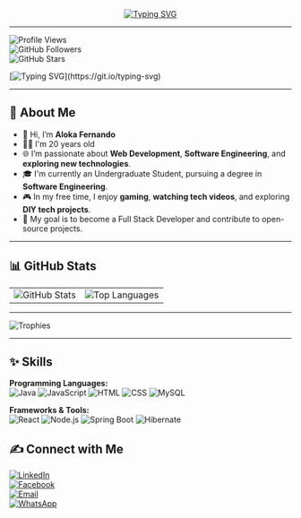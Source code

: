 <div align="center">
  <a href="https://git.io/typing-svg">
    <img src="https://readme-typing-svg.demolab.com?font=Young+Serif&pause=1000&center=true&vCenter=true&width=500&lines=Welcome+to+my+GitHub+Profile!;&gradientColors=E63946" alt="Typing SVG">
  </a>
</div>


---

![Profile Views](https://komarev.com/ghpvc/?username=Alokafernando&label=Profile%20Views&color=0e75b6&style=flat)  
![GitHub Followers](https://img.shields.io/github/followers/Alokafernando?label=Followers&style=social)  
![GitHub Stars](https://img.shields.io/github/stars/Alokafernando?label=Total%20Stars&style=social)

[![Typing SVG](https://readme-typing-svg.demolab.com?font=Young+Serif&pause=1000&color=219ebc&center=true&vCenter=true&random=false&width=435&lines=Hey,+I'm+Aloka+Fernando;Don't+Forget+To+Follow+Me...)](https://git.io/typing-svg)


---


## 🌈 About Me

- 👋 Hi, I’m **Aloka Fernando**
- 👦🏻 I'm 20 years old
- 🌐 I’m passionate about **Web Development**, **Software Engineering**, and **exploring new technologies**.
- 🎓 I'm currently an Undergraduate Student, pursuing a degree in **Software Engineering**.
- 🎮 In my free time, I enjoy **gaming**, **watching tech videos**, and exploring **DIY tech projects**.
- 🚀 My goal is to become a Full Stack Developer and contribute to open-source projects.

---

## 📊 GitHub Stats

<table>
<tr>
  <td>
    <img src="https://github-readme-stats.vercel.app/api?username=Alokafernando&show_icons=true&theme=radical" alt="GitHub Stats">
  </td>
  <td>
    <img src="https://github-readme-stats.vercel.app/api/top-langs/?username=Alokafernando&layout=compact&theme=radical" alt="Top Languages">
  </td>
</tr>
</table>

---

![Trophies](https://github-profile-trophy.vercel.app/?username=Alokafernando&theme=radical&no-frame=true&column=8)



---

## ✨ Skills

**Programming Languages:**  
![Java](https://img.shields.io/badge/Java-007396?style=flat-square&logo=java&logoColor=white)  ![JavaScript](https://img.shields.io/badge/JavaScript-F7DF1E?style=flat-square&logo=javascript&logoColor=black)      ![HTML](https://img.shields.io/badge/HTML-E34F26?style=flat-square&logo=html5&logoColor=white)  ![CSS](https://img.shields.io/badge/CSS-1572B6?style=flat-square&logo=css3&logoColor=white) ![MySQL](https://img.shields.io/badge/MySQL-4479A1?style=flat-square&logo=mysql&logoColor=white)



**Frameworks & Tools:**  
![React](https://img.shields.io/badge/React-61DAFB?style=flat-square&logo=react&logoColor=black) ![Node.js](https://img.shields.io/badge/Node.js-339933?style=flat-square&logo=node.js&logoColor=white) ![Spring Boot](https://img.shields.io/badge/Spring%20Boot-6DB33F?style=flat-square&logo=spring-boot&logoColor=white) ![Hibernate](https://img.shields.io/badge/Hibernate-59666C?style=flat-square&logo=hibernate&logoColor=white)


## ✍️ Connect with Me

[![LinkedIn](https://img.shields.io/badge/LinkedIn-0077B5?style=for-the-badge&logo=linkedin&logoColor=white)](https://www.linkedin.com/in/buddhika-fernando-73606131a)  
[![Facebook](https://img.shields.io/badge/Facebook-1877F2?style=for-the-badge&logo=facebook&logoColor=white)](https://www.facebook.com/profile.php?id=100075289392697)  
[![Email](https://img.shields.io/badge/Email-D14836?style=for-the-badge&logo=gmail&logoColor=white)](mailto:buddhikafernando19@gmail.com)  
[![WhatsApp](https://img.shields.io/badge/WhatsApp-25D366?style=for-the-badge&logo=whatsapp&logoColor=white)](https://wa.me/94764267067)

